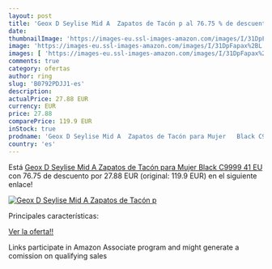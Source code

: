 ```yaml
---
layout: post
title: 'Geox D Seylise Mid A  Zapatos de Tacón p al 76.75 % de descuento'
date: 
thumbnailImage: 'https://images-eu.ssl-images-amazon.com/images/I/31DpFapax%2BL._SL200_.jpg'
image: 'https://images-eu.ssl-images-amazon.com/images/I/31DpFapax%2BL._SL200_.jpg'
images: [ 'https://images-eu.ssl-images-amazon.com/images/I/31DpFapax%2BL._SL200_.jpg' ]
comments: true
category: ofertas
author: ring
slug: 'B0792PDJJ1-es'
description:
actualPrice: 27.88 EUR
currency: EUR
price: 27.88
comparePrice: 119.9 EUR
inStock: true
prodname: 'Geox D Seylise Mid A  Zapatos de Tacón para Mujer   Black C9999   41 EU'
country: 'es'
---
```


Está [Geox D Seylise Mid A  Zapatos de Tacón para Mujer   Black C9999   41 EU](https://www.amazon.es/dp/B0792PDJJ1/?tag=tolees-21) con 76.75 de descuento por 27.88 EUR (original: 119.9 EUR) en el siguiente enlace!

[![Geox D Seylise Mid A  Zapatos de Tacón p](https://images-eu.ssl-images-amazon.com/images/I/31DpFapax%2BL._SL200_.jpg)](https://www.amazon.es/dp/B0792PDJJ1/?tag=tolees-21)

Principales características:


[Ver la oferta!!](https://www.amazon.es/dp/B0792PDJJ1/?tag=tolees-21)

Links participate in Amazon Associate program and might generate a comission on qualifying sales


